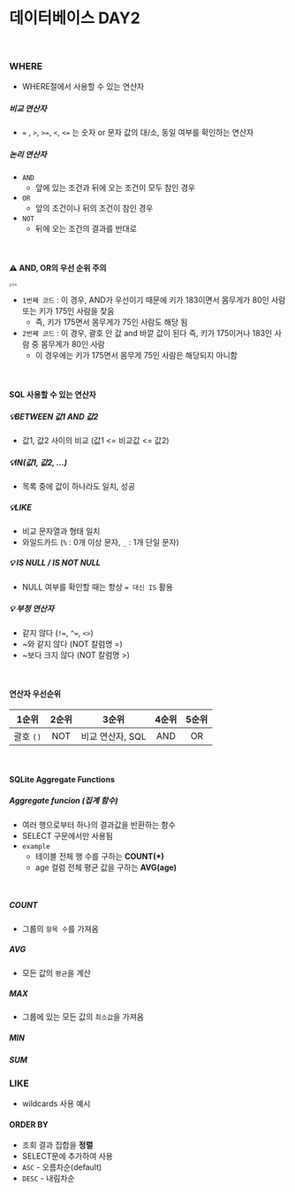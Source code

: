 # 데이터베이스 DAY2

<br>

### WHERE

- WHERE절에서 사용할 수 있는 연산자

##### 비교 연산자

- `=` , `>`, `>=`, `<`, `<=` 는 숫자 or 문자 값의 대/소, 동일 여부를 확인하는 연산자

##### 논리 연산자

- `AND`
  - 앞에 있는 조건과 뒤에 오는 조건이 모두 참인 경우
- `OR`
  - 앞의 조건이나 뒤의 조건이 참인 경우
- `NOT`
  - 뒤에 오는 조건의 결과를 반대로

<br>

#### ⚠️  AND, OR의 우선 순위 주의

<img src="데이터베이스_2.assets/주의.png" alt="주의" style="zoom: 33%;" />

- `1번째 코드` : 이 경우, AND가 우선이기 때문에 키가 183이면서 몸무게가 80인 사람 또는 키가 175인 사람을 찾음
  - 즉, 키가 175면서 몸무게가 75인 사람도 해당 됨
- `2번째 코드` : 이 경우, 괄호 안 값 and 바깥 값이 된다 즉, 키가 175이거나 183인 사람 중 몸무게가 80인 사람
  - 이 경우에는 키가 175면서 몸무게 75인 사람은 해당되지 아니함

<br>

#### SQL 사용할 수 있는 연산자

#####  💡BETWEEN 값1 AND 값2

- 값1, 값2 사이의 비교 (값1 <= 비교값 <= 값2)

##### 💡IN(값1, 값2, ...)

- 목록 중에 값이 하나라도 일치, 성공

##### 💡LIKE

- 비교 문자열과 형태 일치
- 와일드카드 (`%` : 0개 이상 문자, `_` : 1개 단일 문자)

##### 💡 IS NULL / IS NOT NULL

- NULL 여부를 확인할 때는 항상 `= 대신 IS` 활용

##### 💡 부정 연산자

- 같지 않다 (`!=`, `^=`, `<>`)
- ~와 같지 않다 (NOT 칼럼명 =)
- ~보다 크지 않다 (NOT 칼럼명 >)

<br>

#### 연산자 우선순위

|   1순위   | 2순위 |      3순위       | 4순위 | 5순위 |
| :-------: | :---: | :--------------: | :---: | :---: |
| 괄호 `()` |  NOT  | 비교 연산자, SQL |  AND  |  OR   |

<br>

#### SQLite Aggregate Functions

##### Aggregate funcion (집계 함수)

- 여러 행으로부터 하나의 결과값을 반환하는 함수
- SELECT 구문에서만 사용됨
- `example`
  - 테이블 전체 행 수를 구하는 **COUNT(*)**
  - age 컬럼 전체 평균 값을 구하는 **AVG(age)**

<br>

##### COUNT

- 그룹의 `항목 수`를 가져옴

##### AVG

- 모든 값의 `평균`을 계산

##### MAX

- 그룹에 있는 모든 값의 `최소값`을 가져옴

##### MIN

##### SUM

### LIKE

- wildcards 사용 예시



#### ORDER BY

- 조회 결과 집합을 **정렬**
- SELECT문에 추가하여 사용
- `ASC` - 오름차순(default)
- `DESC` - 내림차순